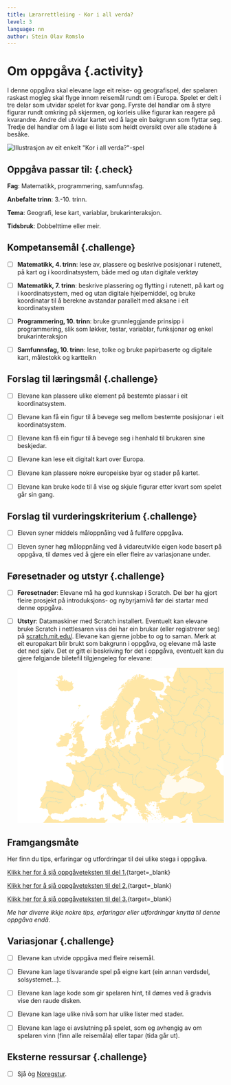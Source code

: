 ```yaml
---
title: Lærarrettleiing - Kor i all verda?
level: 3
language: nn
author: Stein Olav Romslo
---
```



# Om oppgåva {.activity}

I denne oppgåva skal elevane lage eit reise- og geografispel, der spelaren
raskast mogleg skal flyge innom reisemål rundt om i Europa. Spelet er delt i tre
delar som utvidar spelet for kvar gong. Fyrste del handlar om å styre figurar
rundt omkring på skjermen, og korleis ulike figurar kan reagere på kvarandre.
Andre del utvidar kartet ved å lage ein bakgrunn som flyttar seg. Tredje del
handlar om å lage ei liste som heldt oversikt over alle stadene å besåke.

![Illustrasjon av eit enkelt "Kor i all verda?"-spel](../hvor_i_all_verden_1/hvor_i_all_verden_1.png)

## Oppgåva passar til: {.check}

__Fag__: Matematikk, programmering, samfunnsfag.

__Anbefalte trinn__: 3.-10. trinn.

__Tema__: Geografi, lese kart, variablar, brukarinteraksjon.

__Tidsbruk__: Dobbelttime eller meir.

## Kompetansemål {.challenge}

- [ ] __Matematikk, 4. trinn__: lese av, plassere og beskrive posisjonar i
  rutenett, på kart og i koordinatsystem, både med og utan digitale verktøy

- [ ] __Matematikk, 7. trinn__: beskrive plassering og flytting i rutenett, på
  kart og i koordinatsystem, med og utan digitale hjelpemiddel, og bruke
  koordinatar til å berekne avstandar parallelt med aksane i eit koordinatsystem

- [ ] __Programmering, 10. trinn__: bruke grunnleggjande prinsipp i
  programmering, slik som løkker, testar, variablar, funksjonar og enkel
  brukarinteraksjon

- [ ] __Samfunnsfag, 10. trinn__: lese, tolke og bruke papirbaserte og digitale
  kart, målestokk og kartteikn

## Forslag til læringsmål {.challenge}

- [ ] Elevane kan plassere ulike element på bestemte plassar i eit
  koordinatsystem.

- [ ] Elevane kan få ein figur til å bevege seg mellom bestemte posisjonar i eit
  koordinatsystem.

- [ ] Elevane kan få ein figur til å bevege seg i henhald til brukaren sine
  beskjedar.

- [ ] Elevane kan lese eit digitalt kart over Europa.

- [ ] Elevane kan plassere nokre europeiske byar og stader på kartet.

- [ ] Elevane kan bruke kode til å vise og skjule figurar etter kvart som spelet
  går sin gang.

## Forslag til vurderingskriterium {.challenge}

- [ ] Eleven syner middels måloppnåing ved å fullføre oppgåva.

- [ ] Eleven syner høg måloppnåing ved å vidareutvikle eigen kode basert på
  oppgåva, til dømes ved å gjere ein eller fleire av variasjonane under.

## Føresetnader og utstyr {.challenge}

- [ ] __Føresetnader__: Elevane må ha god kunnskap i Scratch. Dei bør ha gjort
  fleire prosjekt på introduksjons- og nybyrjarnivå før dei startar med denne
  oppgåva.

- [ ] __Utstyr__: Datamaskiner med Scratch installert. Eventuelt kan elevane
  bruke Scratch i nettlesaren viss dei har ein brukar (eller registrerer seg) på
  [scratch.mit.edu/](https://scratch.mit.edu/). Elevane kan gjerne jobbe to og
  to saman. Merk at eit europakart blir brukt som bakgrunn i oppgåva, og elevane
  må laste det ned sjølv. Det er gitt ei beskriving for det i oppgåva, eventuelt
  kan du gjere følgjande biletefil tilgjengeleg for elevane:

  ![Bilete av eit kart over Europa](../hvor_i_all_verden_del1/europakart.png)

## Framgangsmåte

Her finn du tips, erfaringar og utfordringar til dei ulike stega i oppgåva.

[Klikk her for å sjå oppgåveteksten til del
1.](../hvor_i_all_verden_del1/hvor_i_all_verden_del1_nn.html){target=_blank}

[Klikk her for å sjå oppgåveteksten til del
2.](../hvor_i_all_verden_del2/hvor_i_all_verden_del2_nn.html){target=_blank}

[Klikk her for å sjå oppgåveteksten til del
3.](../hvor_i_all_verden_del3/hvor_i_all_verden_del3_nn.html){target=_blank}

_Me har diverre ikkje nokre tips, erfaringar eller utfordringar knytta til denne
oppgåva endå._

## Variasjonar {.challenge}

- [ ] Elevane kan utvide oppgåva med fleire reisemål.

- [ ] Elevane kan lage tilsvarande spel på eigne kart (ein annan verdsdel,
  solsystemet...).

- [ ] Elevane kan lage kode som gir spelaren hint, til dømes ved å gradvis vise
  den raude disken.

- [ ] Elevane kan lage ulike nivå som har ulike lister med stader.

- [ ] Elevane kan lage ei avslutning på spelet, som eg avhengig av om spelaren
  vinn (finn alle reisemåla) eller tapar (tida går ut).

## Eksterne ressursar {.challenge}

- [ ] Sjå òg [Noregstur](../norgestur/norgestur_nn.html).
